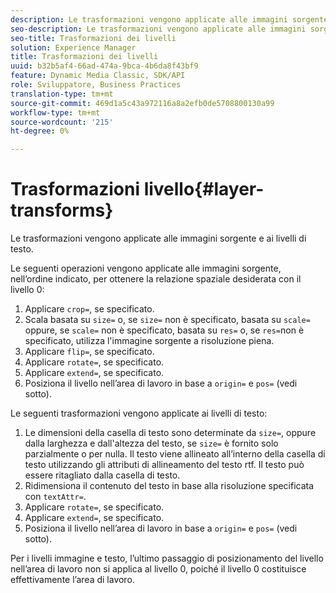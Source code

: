 ```yaml
---
description: Le trasformazioni vengono applicate alle immagini sorgente e ai livelli di testo.
seo-description: Le trasformazioni vengono applicate alle immagini sorgente e ai livelli di testo.
seo-title: Trasformazioni dei livelli
solution: Experience Manager
title: Trasformazioni dei livelli
uuid: b32b5af4-66ad-474a-9bca-4b6da8f43bf9
feature: Dynamic Media Classic, SDK/API
role: Sviluppatore, Business Practices
translation-type: tm+mt
source-git-commit: 469d1a5c43a972116a8a2efb0de5708800130a99
workflow-type: tm+mt
source-wordcount: '215'
ht-degree: 0%

---
```



# Trasformazioni livello{#layer-transforms}

Le trasformazioni vengono applicate alle immagini sorgente e ai livelli di testo.

Le seguenti operazioni vengono applicate alle immagini sorgente, nell’ordine indicato, per ottenere la relazione spaziale desiderata con il livello 0:

1. Applicare `crop=`, se specificato.
1. Scala basata su `size=` o, se `size=` non è specificato, basata su `scale=` oppure, se `scale=` non è specificato, basata su `res=` o, se `res=`non è specificato, utilizza l&#39;immagine sorgente a risoluzione piena.
1. Applicare `flip=`, se specificato.
1. Applicare `rotate=`, se specificato.
1. Applicare `extend=`, se specificato.
1. Posiziona il livello nell’area di lavoro in base a `origin=` e `pos=` (vedi sotto).

Le seguenti trasformazioni vengono applicate ai livelli di testo:

1. Le dimensioni della casella di testo sono determinate da `size=`, oppure dalla larghezza e dall&#39;altezza del testo, se `size=` è fornito solo parzialmente o per nulla. Il testo viene allineato all’interno della casella di testo utilizzando gli attributi di allineamento del testo rtf. Il testo può essere ritagliato dalla casella di testo.
1. Ridimensiona il contenuto del testo in base alla risoluzione specificata con `textAttr=`.
1. Applicare `rotate=`, se specificato.
1. Applicare `extend=`, se specificato.
1. Posiziona il livello nell’area di lavoro in base a `origin=` e `pos=` (vedi sotto).

Per i livelli immagine e testo, l’ultimo passaggio di posizionamento del livello nell’area di lavoro non si applica al livello 0, poiché il livello 0 costituisce effettivamente l’area di lavoro.
